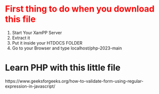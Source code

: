 # <h1 style="color:red;">First thing to do when you download this file</h1>
1. Start Your XamPP Server
2. Extract it
3. Put it inside your HTDOCS FOLDER
4. Go to your Browser and type localhost/php-2023-main

<h1>Learn PHP with this little file</h1>
https://www.geeksforgeeks.org/how-to-validate-form-using-regular-expression-in-javascript/

